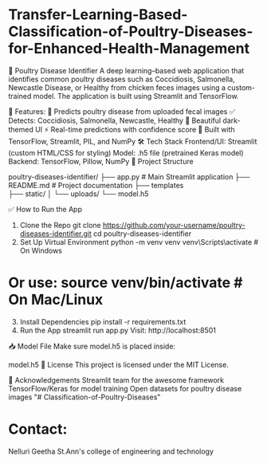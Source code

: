 # Transfer-Learning-Based-Classification-of-Poultry-Diseases-for-Enhanced-Health-Management
🐣 Poultry Disease Identifier
A deep learning–based web application that identifies common poultry diseases such as Coccidiosis, Salmonella, Newcastle Disease, or Healthy from chicken feces images using a custom-trained model. The application is built using Streamlit and TensorFlow.

🚀 Features:
🧠 Predicts poultry disease from uploaded fecal images
✅ Detects: Coccidiosis, Salmonella, Newcastle, Healthy
🎨 Beautiful dark-themed UI
⚡ Real-time predictions with confidence score
🐍 Built with TensorFlow, Streamlit, PIL, and NumPy
🛠️ Tech Stack
Frontend/UI: Streamlit (custom HTML/CSS for styling)
Model: .h5 file (pretrained Keras model)
Backend: TensorFlow, Pillow, NumPy
📂 Project Structure

poultry-diseases-identifier/
├── app.py                   # Main Streamlit application
├── README.md                # Project documentation
├── templates      
├── static/
│   └── uploads/
└── model.h5

✅ How to Run the App
1. Clone the Repo
git clone https://github.com/your-username/poultry-diseases-identifier.git
cd poultry-diseases-identifier
2. Set Up Virtual Environment
python -m venv venv
venv\Scripts\activate   # On Windows
# Or use: source venv/bin/activate   # On Mac/Linux
3. Install Dependencies
pip install -r requirements.txt
4. Run the App
streamlit run app.py
Visit: http://localhost:8501

📥 Model File
Make sure model.h5 is placed inside:

model.h5
📝 License
This project is licensed under the MIT License.

🙏 Acknowledgements
Streamlit team for the awesome framework
TensorFlow/Keras for model training
Open datasets for poultry disease images
"# Classification-of-Poultry-Diseases"
# Contact:
Nelluri Geetha  St.Ann's college of engineering and technology
